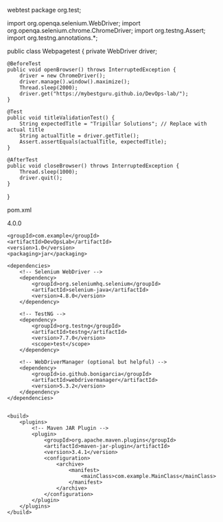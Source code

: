 webtest
package org.test;

import org.openqa.selenium.WebDriver;
import org.openqa.selenium.chrome.ChromeDriver;
import org.testng.Assert;
import org.testng.annotations.*;

public class Webpagetest {
    private WebDriver driver;

    @BeforeTest
    public void openBrowser() throws InterruptedException {
        driver = new ChromeDriver();
        driver.manage().window().maximize();
        Thread.sleep(2000);
        driver.get("https://mybestguru.github.io/DevOps-lab/");
    }

    @Test
    public void titleValidationTest() {
        String expectedTitle = "Tripillar Solutions"; // Replace with actual title
        String actualTitle = driver.getTitle();
        Assert.assertEquals(actualTitle, expectedTitle);
    }

    @AfterTest
    public void closeBrowser() throws InterruptedException {
        Thread.sleep(1000);
        driver.quit();
    }
}

pom.xml

<project xmlns="http://maven.apache.org/POM/4.0.0"
         xmlns:xsi="http://www.w3.org/2001/XMLSchema-instance"
         xsi:schemaLocation="http://maven.apache.org/POM/4.0.0
         http://maven.apache.org/maven-v4_0_0.xsd">
    <modelVersion>4.0.0</modelVersion>

    <groupId>com.example</groupId>
    <artifactId>DevOpsLab</artifactId>
    <version>1.0</version>
    <packaging>jar</packaging>

    <dependencies>
        <!-- Selenium WebDriver -->
        <dependency>
            <groupId>org.seleniumhq.selenium</groupId>
            <artifactId>selenium-java</artifactId>
            <version>4.8.0</version>
        </dependency>

        <!-- TestNG -->
        <dependency>
            <groupId>org.testng</groupId>
            <artifactId>testng</artifactId>
            <version>7.7.0</version>
            <scope>test</scope>
        </dependency>

        <!-- WebDriverManager (optional but helpful) -->
        <dependency>
            <groupId>io.github.bonigarcia</groupId>
            <artifactId>webdrivermanager</artifactId>
            <version>5.3.2</version>
        </dependency>
    </dependencies>


    <build>
        <plugins>
            <!-- Maven JAR Plugin -->
            <plugin>
                <groupId>org.apache.maven.plugins</groupId>
                <artifactId>maven-jar-plugin</artifactId>
                <version>3.4.1</version>
                <configuration>
                    <archive>
                        <manifest>
                            <mainClass>com.example.MainClass</mainClass>
                        </manifest>
                    </archive>
                </configuration>
            </plugin>
        </plugins>
    </build>
</project>
